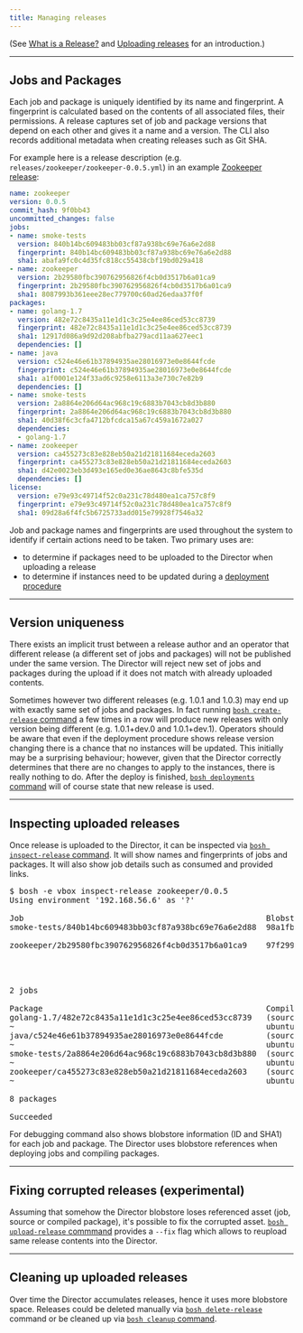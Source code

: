 ```yaml
---
title: Managing releases
---
```


(See [What is a Release?](release.html) and [Uploading releases](uploading-releases.html) for an introduction.)

---
## <a id="jobs-and-packages"></a> Jobs and Packages

Each job and package is uniquely identified by its name and fingerprint. A fingerprint is calculated based on the contents of all associated files, their permissions. A release captures set of job and package versions that depend on each other and gives it a name and a version. The CLI also records additional metadata when creating releases such as Git SHA.

For example here is a release description (e.g. `releases/zookeeper/zookeeper-0.0.5.yml`) in an example [Zookeeper release](https://github.com/cppforlife/zookeeper-release):

```yaml
name: zookeeper
version: 0.0.5
commit_hash: 9f0bb43
uncommitted_changes: false
jobs:
- name: smoke-tests
  version: 840b14bc609483bb03cf87a938bc69e76a6e2d88
  fingerprint: 840b14bc609483bb03cf87a938bc69e76a6e2d88
  sha1: abafa9fc0c4d35fc818cc55438cbf19bd029a418
- name: zookeeper
  version: 2b29580fbc390762956826f4cb0d3517b6a01ca9
  fingerprint: 2b29580fbc390762956826f4cb0d3517b6a01ca9
  sha1: 8087993b361eee28ec779700c60ad26edaa37f0f
packages:
- name: golang-1.7
  version: 482e72c8435a11e1d1c3c25e4ee86ced53cc8739
  fingerprint: 482e72c8435a11e1d1c3c25e4ee86ced53cc8739
  sha1: 12917d086a9d92d208abfba279acd11aa627eec1
  dependencies: []
- name: java
  version: c524e46e61b37894935ae28016973e0e8644fcde
  fingerprint: c524e46e61b37894935ae28016973e0e8644fcde
  sha1: a1f0001e124f33ad6c9258e6113a3e730c7e82b9
  dependencies: []
- name: smoke-tests
  version: 2a8864e206d64ac968c19c6883b7043cb8d3b880
  fingerprint: 2a8864e206d64ac968c19c6883b7043cb8d3b880
  sha1: 40d38f6c3cfa4712bfcdca15a67c459a1672a027
  dependencies:
  - golang-1.7
- name: zookeeper
  version: ca455273c83e828eb50a21d21811684eceda2603
  fingerprint: ca455273c83e828eb50a21d21811684eceda2603
  sha1: d42e0023eb3d493e165ed0e36ae8643c8bfe535d
  dependencies: []
license:
  version: e79e93c49714f52c0a231c78d480ea1ca757c8f9
  fingerprint: e79e93c49714f52c0a231c78d480ea1ca757c8f9
  sha1: 09d28a6f4fc5b6725733add015e79928f7546a32
```

Job and package names and fingerprints are used throughout the system to identify if certain actions need to be taken. Two primary uses are:

- to determine if packages need to be uploaded to the Director when uploading a release
- to determine if instances need to be updated during a [deployment procedure](deploying-step-by-step.html)

---
## <a id="uniqueness"></a> Version uniqueness

There exists an implicit trust between a release author and an operator that different release (a different set of jobs and packages) will not be published under the same version. The Director will reject new set of jobs and packages during the upload if it does not match with already uploaded contents.

Sometimes however two different releases (e.g. 1.0.1 and 1.0.3) may end up with exactly same set of jobs and packages. In fact running [`bosh create-release` command](cli-v2.html#create-release) a few times in a row will produce new releases with only version being different (e.g. 1.0.1+dev.0 and 1.0.1+dev.1). Operators should be aware that even if the deployment procedure shows release version changing there is a chance that no instances will be updated. This initially may be a surprising behaviour; however, given that the Director correctly determines that there are no changes to apply to the instances, there is really nothing to do. After the deploy is finished, [`bosh deployments` command](cli-v2.html#deployments) will of course state that new release is used.

---
## <a id="inspect"></a> Inspecting uploaded releases

Once release is uploaded to the Director, it can be inspected via [`bosh inspect-release` command](cli-v2.html#inspect-release). It will show names and fingerprints of jobs and packages. It will also show job details such as consumed and provided links.

<pre class="terminal extra-wide">
$ bosh -e vbox inspect-release zookeeper/0.0.5
Using environment '192.168.56.6' as '?'

Job                                                   Blobstore ID                          Digest                                    Links Consumed           Links Provided
smoke-tests/840b14bc609483bb03cf87a938bc69e76a6e2d88  98a1fb64-9851-4c28-bac5-df8a96d76449  abafa9fc0c4d35fc818cc55438cbf19bd029a418  - name: conn             -
                                                                                                                                        type: zookeeper
zookeeper/2b29580fbc390762956826f4cb0d3517b6a01ca9    97f299f8-7abf-4393-b3db-1bf33880d154  8087993b361eee28ec779700c60ad26edaa37f0f  - name: peers            - name: conn
                                                                                                                                        type: zookeeper_peers    type: zookeeper
                                                                                                                                                               - name: peers
                                                                                                                                                                 type: zookeeper_peers

2 jobs

Package                                               Compiled for          Blobstore ID                          Digest
golang-1.7/482e72c8435a11e1d1c3c25e4ee86ced53cc8739   (source)              d96c7916-d852-4e8a-ab48-404b0be1fdce  12917d086a9d92d208abfba279acd11aa627eec1
~                                                     ubuntu-trusty/3421.4  bb02fe9d-9bc6-46ab-4319-8b68262c76cb  b8b55284bc386d279dce1056249f9f511b03e26a
java/c524e46e61b37894935ae28016973e0e8644fcde         (source)              68e0a834-3da4-4e74-a34e-0452cec61574  a1f0001e124f33ad6c9258e6113a3e730c7e82b9
~                                                     ubuntu-trusty/3421.4  94c5f41b-1167-4a9e-5c25-e8e985baa5c8  e61c93539b557c7f8833dc73aa9dd84fd4a1c7b5
smoke-tests/2a8864e206d64ac968c19c6883b7043cb8d3b880  (source)              18dad544-9a4d-4160-bf5c-bcfc70b103a4  40d38f6c3cfa4712bfcdca15a67c459a1672a027
~                                                     ubuntu-trusty/3421.4  bb48ec91-af8c-4d29-6edd-fcbff4d322fe  52445ef444b0da7a14bf7bb05612c3cbc1de5e29
zookeeper/ca455273c83e828eb50a21d21811684eceda2603    (source)              99911f20-f806-41c6-bd33-8d34d7cd94e3  d42e0023eb3d493e165ed0e36ae8643c8bfe535d
~                                                     ubuntu-trusty/3421.4  7c65efb0-9d99-4fe2-6283-157bfd231b18  b9c279eb3a99cc3bc27b6dfe1d6d372d2b86854e

8 packages

Succeeded
</pre>

For debugging command also shows blobstore information (ID and SHA1) for each job and package. The Director uses blobstore references when deploying jobs and compiling packages.

---
## <a id="fix"></a> Fixing corrupted releases (experimental)

Assuming that somehow the Director blobstore loses referenced asset (job, source or compiled package), it's possible to fix the corrupted asset. [`bosh upload-release` commmand](cli-v2.html#upload-release) provides a `--fix` flag which allows to reupload same release contents into the Director.

---
## <a id="clean-up"></a> Cleaning up uploaded releases

Over time the Director accumulates releases, hence it uses more blobstore space. Releases could be deleted manually via [`bosh delete-release`](cli-v2.html#delete-release) command or be cleaned up via [`bosh cleanup` command](cli-v2.html#clean-up).
